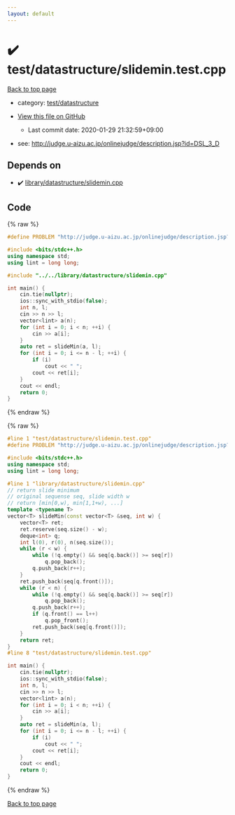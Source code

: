 ```yaml
---
layout: default
---
```


<!-- mathjax config similar to math.stackexchange -->
<script type="text/javascript" async
  src="https://cdnjs.cloudflare.com/ajax/libs/mathjax/2.7.5/MathJax.js?config=TeX-MML-AM_CHTML">
</script>
<script type="text/x-mathjax-config">
  MathJax.Hub.Config({
    TeX: { equationNumbers: { autoNumber: "AMS" }},
    tex2jax: {
      inlineMath: [ ['$','$'] ],
      processEscapes: true
    },
    "HTML-CSS": { matchFontHeight: false },
    displayAlign: "left",
    displayIndent: "2em"
  });
</script>

<script type="text/javascript" src="https://cdnjs.cloudflare.com/ajax/libs/jquery/3.4.1/jquery.min.js"></script>
<script src="https://cdn.jsdelivr.net/npm/jquery-balloon-js@1.1.2/jquery.balloon.min.js" integrity="sha256-ZEYs9VrgAeNuPvs15E39OsyOJaIkXEEt10fzxJ20+2I=" crossorigin="anonymous"></script>
<script type="text/javascript" src="../../../assets/js/copy-button.js"></script>
<link rel="stylesheet" href="../../../assets/css/copy-button.css" />


# :heavy_check_mark: test/datastructure/slidemin.test.cpp

<a href="../../../index.html">Back to top page</a>

* category: <a href="../../../index.html#dd2863e470d2af8ee92181d6e8c27bbc">test/datastructure</a>
* <a href="{{ site.github.repository_url }}/blob/master/test/datastructure/slidemin.test.cpp">View this file on GitHub</a>
    - Last commit date: 2020-01-29 21:32:59+09:00


* see: <a href="http://judge.u-aizu.ac.jp/onlinejudge/description.jsp?id=DSL_3_D">http://judge.u-aizu.ac.jp/onlinejudge/description.jsp?id=DSL_3_D</a>


## Depends on

* :heavy_check_mark: <a href="../../../library/library/datastructure/slidemin.cpp.html">library/datastructure/slidemin.cpp</a>


## Code

<a id="unbundled"></a>
{% raw %}
```cpp
#define PROBLEM "http://judge.u-aizu.ac.jp/onlinejudge/description.jsp?id=DSL_3_D"

#include <bits/stdc++.h>
using namespace std;
using lint = long long;

#include "../../library/datastructure/slidemin.cpp"

int main() {
    cin.tie(nullptr);
    ios::sync_with_stdio(false);
    int n, l;
    cin >> n >> l;
    vector<lint> a(n);
    for (int i = 0; i < n; ++i) {
        cin >> a[i];
    }
    auto ret = slideMin(a, l);
    for (int i = 0; i <= n - l; ++i) {
        if (i)
            cout << " ";
        cout << ret[i];
    }
    cout << endl;
    return 0;
}
```
{% endraw %}

<a id="bundled"></a>
{% raw %}
```cpp
#line 1 "test/datastructure/slidemin.test.cpp"
#define PROBLEM "http://judge.u-aizu.ac.jp/onlinejudge/description.jsp?id=DSL_3_D"

#include <bits/stdc++.h>
using namespace std;
using lint = long long;

#line 1 "library/datastructure/slidemin.cpp"
// return slide minimum
// original sequense seq, slide width w
// return [min[0,w), min[1,1+w), ...]
template <typename T>
vector<T> slideMin(const vector<T> &seq, int w) {
    vector<T> ret;
    ret.reserve(seq.size() - w);
    deque<int> q;
    int l(0), r(0), n(seq.size());
    while (r < w) {
        while (!q.empty() && seq[q.back()] >= seq[r])
            q.pop_back();
        q.push_back(r++);
    }
    ret.push_back(seq[q.front()]);
    while (r < n) {
        while (!q.empty() && seq[q.back()] >= seq[r])
            q.pop_back();
        q.push_back(r++);
        if (q.front() == l++)
            q.pop_front();
        ret.push_back(seq[q.front()]);
    }
    return ret;
}
#line 8 "test/datastructure/slidemin.test.cpp"

int main() {
    cin.tie(nullptr);
    ios::sync_with_stdio(false);
    int n, l;
    cin >> n >> l;
    vector<lint> a(n);
    for (int i = 0; i < n; ++i) {
        cin >> a[i];
    }
    auto ret = slideMin(a, l);
    for (int i = 0; i <= n - l; ++i) {
        if (i)
            cout << " ";
        cout << ret[i];
    }
    cout << endl;
    return 0;
}

```
{% endraw %}

<a href="../../../index.html">Back to top page</a>

